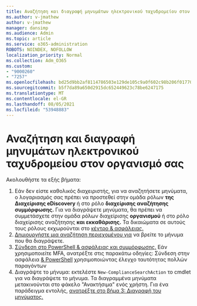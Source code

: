 ```yaml
---
title: Αναζήτηση και διαγραφή μηνυμάτων ηλεκτρονικού ταχυδρομείου στον οργανισμό σας
ms.author: v-jmathew
author: v-jmathew
manager: dansimp
ms.audience: Admin
ms.topic: article
ms.service: o365-administration
ROBOTS: NOINDEX, NOFOLLOW
localization_priority: Normal
ms.collection: Adm_O365
ms.custom:
- "9000260"
- "7257"
ms.openlocfilehash: bd25d9bb2af8114786503e129de105c9a0f602c98b206f01770605d1957e3a1b
ms.sourcegitcommit: b5f7da89a650d2915dc652449623c78be6247175
ms.translationtype: MT
ms.contentlocale: el-GR
ms.lasthandoff: 08/05/2021
ms.locfileid: "53948883"
---
```

# <a name="search-for-and-delete-email-messages-in-your-organization"></a>Αναζήτηση και διαγραφή μηνυμάτων ηλεκτρονικού ταχυδρομείου στον οργανισμό σας

Ακολουθήστε τα εξής βήματα:

1. Εάν δεν είστε καθολικός διαχειριστής, για να αναζητήσετε μηνύματα, ο λογαριασμός σας πρέπει να προστεθεί στην ομάδα ρόλων **της Διαχείρισης eDiscovery** ή στο ρόλο **διαχείρισης αναζήτησης συμμόρφωσης.** Για να διαγράψετε μηνύματα, θα πρέπει να συμμετάσχετε στην ομάδα ρόλων διαχείρισης **οργανισμού** ή στο ρόλο διαχείρισης αναζήτησης **και εκκαθάρισης.** Τα δικαιώματα σε αυτούς τους ρόλους εκχωρούνται στο [κέντρο & ασφάλειας.](https://protection.office.com)
2. [Δημιουργήστε μια αναζήτηση περιεχομένου για](https://docs.microsoft.com/office365/securitycompliance/content-search) να βρείτε το μήνυμα που θα διαγράψετε.
3. [Σύνδεση στο PowerShell & ασφάλειας και συμμόρφωσης.](https://docs.microsoft.com/powershell/exchange/office-365-scc/connect-to-scc-powershell/connect-to-scc-powershell) Εάν χρησιμοποιείτε MFA, ανατρέξτε στις παρακάτω οδηγίες: Σύνδεση στην ασφάλεια [& PowerShell](https://docs.microsoft.com/powershell/exchange/office-365-scc/connect-to-scc-powershell/mfa-connect-to-scc-powershell) χρησιμοποιώντας έλεγχο ταυτότητας πολλών παραγόντων
4. Διαγράψτε το μήνυμα: εκτελέστε `New-ComplianceSearchAction` το cmdlet για να διαγράψετε το μήνυμα. Τα διαγραμμένα μηνύματα μετακινούνται στο φάκελο "Ανακτήσιμα" ενός χρήστη. Για ένα παράδειγμα εντολής, [ανατρέξτε στο βήμα 3: Διαγραφή του μηνύματος.](https://docs.microsoft.com/office365/securitycompliance/search-for-and-delete-messages-in-your-organization)
